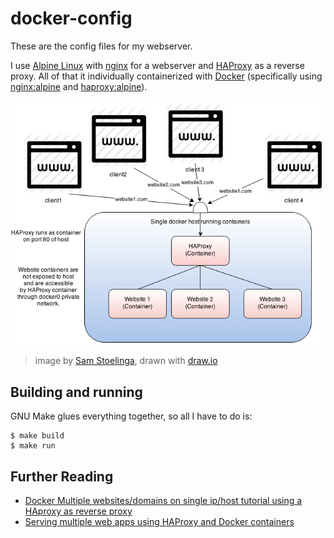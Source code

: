 # docker-config

These are the config files for my webserver. 

I use [Alpine Linux](https://alpinelinux.org/) with [nginx](https://nginx.org/) for a webserver and [HAProxy](http://www.haproxy.org/) as a reverse proxy. All of that it individually containerized with [Docker](https://www.docker.com/) (specifically using [nginx:alpine](https://github.com/nginxinc/docker-nginx/blob/f603bb3632ea6df0bc9da2179c18eb322c286298/mainline/alpine/Dockerfile) and [haproxy:alpine](https://github.com/docker-library/haproxy/blob/7837715e428efe0943053aae0130c709d017fd81/1.8/alpine/Dockerfile)). 

![Diagram](.readme-assets/diagram.png)
> image by [Sam Stoelinga](http://samos-it.com/posts/docker-multi-website-single-ip-host-haproxy.html), drawn with [draw.io](http://draw.io/)

## Building and running
GNU Make glues everything together, so all I have to do is:

```console
$ make build
$ make run
```

## Further Reading

* [Docker Multiple websites/domains on single ip/host tutorial using a HAproxy as reverse proxy](http://samos-it.com/posts/docker-multi-website-single-ip-host-haproxy.html)
* [Serving multiple web apps using HAProxy and Docker containers](https://webthoughts.koderhut.eu/serving-multiple-web-apps-using-haproxy-and-docker-containers-c2ca5e52a748)
